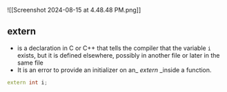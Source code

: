 ![[Screenshot 2024-08-15 at 4.48.48 PM.png]]


## extern
- is a declaration in C or C++ that tells the compiler that the variable `i` exists, but it is defined elsewhere, possibly in another file or later in the same file
- It is an error to provide an initializer on an_ _extern_ _inside a function.
```cpp
extern int i;
```